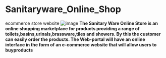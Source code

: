 # Sanitaryware_Online_Shop
ecommerce store website
![image](https://user-images.githubusercontent.com/95700607/201404470-71204f15-12e0-47be-8ae6-b6958faa02d1.png)
<b>The Sanitary Ware Online Store is an online shopping marketplace
for products providing a range of toilets,basins,urinals,brassware,tiles and
showers. By this the customer can easily order the products. The Web-portal will
have an online interface in the form of an e-commerce website that will allow users
to buyproducts</b>

